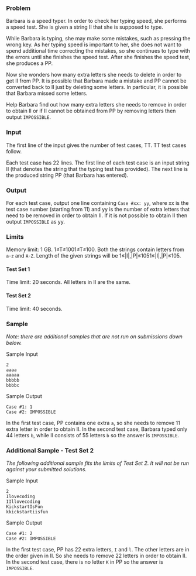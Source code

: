 ### Problem

Barbara is a speed typer. In order to check her typing speed, she performs a speed test. She is given a string II that she is supposed to type.

While Barbara is typing, she may make some mistakes, such as pressing the wrong key. As her typing speed is important to her, she does not want to spend additional time correcting the mistakes, so she continues to type with the errors until she finishes the speed test. After she finishes the speed test, she produces a PP.

Now she wonders how many extra letters she needs to delete in order to get II from PP. It is possible that Barbara made a mistake and PP cannot be converted back to II just by deleting some letters. In particular, it is possible that Barbara missed some letters.

Help Barbara find out how many extra letters she needs to remove in order to obtain II or if II cannot be obtained from PP by removing letters then output `IMPOSSIBLE`.

### Input

The first line of the input gives the number of test cases, TT. TT test cases follow.

Each test case has 22 lines. The first line of each test case is an input string II (that denotes the string that the typing test has provided). The next line is the produced string PP (that Barbara has entered).

### Output

For each test case, output one line containing `Case #xx: yy`, where xx is the test case number (starting from 11) and yy is the number of extra letters that need to be removed in order to obtain II. If it is not possible to obtain II then output `IMPOSSIBLE` as yy.

### Limits

Memory limit: 1 GB.
1≤T≤1001≤T≤100.
Both the strings contain letters from `a`-`z` and `A`-`Z`.
Length of the given strings will be 1≤|I|,|P|≤1051≤|I|,|P|≤105.

#### Test Set 1

Time limit: 20 seconds.
All letters in II are the same.

#### Test Set 2

Time limit: 40 seconds.

### Sample

*Note: there are additional samples that are not run on submissions down below.*

Sample Input

```
2
aaaa
aaaaa
bbbbb
bbbbc
```

Sample Output

```
Case #1: 1
Case #2: IMPOSSIBLE
```

In the first test case, PP contains one extra `a`, so she needs to remove 11 extra letter in order to obtain II.
In the second test case, Barbara typed only 44 letters `b`, while II consists of 55 letters `b` so the answer is `IMPOSSIBLE`.



### Additional Sample - Test Set 2

*The following additional sample fits the limits of Test Set 2. It will not be run against your submitted solutions.*

Sample Input

```
2
Ilovecoding
IIllovecoding
KickstartIsFun
kkickstartiisfun
```

Sample Output

```
Case #1: 2
Case #2: IMPOSSIBLE
```

In the first test case, PP has 22 extra letters, `I` and `l`. The other letters are in the order given in II. So she needs to remove 22 letters in order to obtain II.
In the second test case, there is no letter `K` in PP so the answer is `IMPOSSIBLE`.